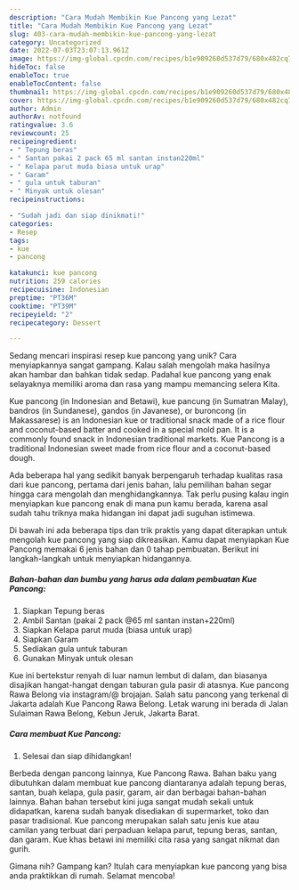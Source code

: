 ```yaml
---
description: "Cara Mudah Membikin Kue Pancong yang Lezat"
title: "Cara Mudah Membikin Kue Pancong yang Lezat"
slug: 403-cara-mudah-membikin-kue-pancong-yang-lezat
category: Uncategorized
date: 2022-07-03T23:07:13.961Z
image: https://img-global.cpcdn.com/recipes/b1e909260d537d79/680x482cq70/kue-pancong-foto-resep-utama.jpg
hideToc: false
enableToc: true
enableTocContent: false
thumbnail: https://img-global.cpcdn.com/recipes/b1e909260d537d79/680x482cq70/kue-pancong-foto-resep-utama.jpg
cover: https://img-global.cpcdn.com/recipes/b1e909260d537d79/680x482cq70/kue-pancong-foto-resep-utama.jpg
author: Admin
authorAv: notfound
ratingvalue: 3.6
reviewcount: 25
recipeingredient:
- " Tepung beras"
- " Santan pakai 2 pack 65 ml santan instan220ml"
- " Kelapa parut muda biasa untuk urap"
- " Garam"
- " gula untuk taburan"
- " Minyak untuk olesan"
recipeinstructions:

- "Sudah jadi dan siap dinikmati!"
categories:
- Resep
tags:
- kue
- pancong

katakunci: kue pancong 
nutrition: 259 calories
recipecuisine: Indonesian
preptime: "PT36M"
cooktime: "PT39M"
recipeyield: "2"
recipecategory: Dessert

---
```





Sedang mencari inspirasi resep kue pancong yang unik? Cara menyiapkannya sangat gampang. Kalau salah mengolah maka hasilnya akan hambar dan bahkan tidak sedap. Padahal kue pancong yang enak selayaknya memiliki aroma dan rasa yang mampu memancing selera Kita.





Kue pancong (in Indonesian and Betawi), kue pancung (in Sumatran Malay), bandros (in Sundanese), gandos (in Javanese), or buroncong (in Makassarese) is an Indonesian kue or traditional snack made of a rice flour and coconut-based batter and cooked in a special mold pan. It is a commonly found snack in Indonesian traditional markets. Kue Pancong is a traditional Indonesian sweet made from rice flour and a coconut-based dough.

Ada beberapa hal yang sedikit banyak berpengaruh terhadap kualitas rasa dari kue pancong, pertama dari jenis bahan, lalu pemilihan bahan segar hingga cara mengolah dan menghidangkannya. Tak perlu pusing kalau ingin menyiapkan kue pancong enak di mana pun kamu berada, karena asal sudah tahu triknya maka hidangan ini dapat jadi suguhan istimewa.






Di bawah ini ada beberapa tips dan trik praktis yang dapat diterapkan untuk mengolah kue pancong yang siap dikreasikan. Kamu dapat menyiapkan Kue Pancong memakai 6 jenis bahan dan 0 tahap pembuatan. Berikut ini langkah-langkah untuk menyiapkan hidangannya.

<!--inarticleads1-->

##### Bahan-bahan dan bumbu yang harus ada dalam pembuatan Kue Pancong:

1. Siapkan  Tepung beras
1. Ambil  Santan (pakai 2 pack @65 ml santan instan+220ml)
1. Siapkan  Kelapa parut muda (biasa untuk urap)
1. Siapkan  Garam
1. Sediakan  gula untuk taburan
1. Gunakan  Minyak untuk olesan


Kue ini bertekstur renyah di luar namun lembut di dalam, dan biasanya disajikan hangat-hangat dengan taburan gula pasir di atasnya. Kue pancong Rawa Belong via instagram/@ brojajan. Salah satu pancong yang terkenal di Jakarta adalah Kue Pancong Rawa Belong. Letak warung ini berada di Jalan Sulaiman Rawa Belong, Kebun Jeruk, Jakarta Barat. 

<!--inarticleads2-->

##### Cara membuat Kue Pancong:


1. Selesai dan siap dihidangkan!

Berbeda dengan pancong lainnya, Kue Pancong Rawa. Bahan baku yang dibutuhkan dalam membuat kue pancong diantaranya adalah tepung beras, santan, buah kelapa, gula pasir, garam, air dan berbagai bahan-bahan lainnya. Bahan bahan tersebut kini juga sangat mudah sekali untuk didapatkan, karena sudah banyak disediakan di supermarket, toko dan pasar tradisional. Kue pancong merupakan salah satu jenis kue atau camilan yang terbuat dari perpaduan kelapa parut, tepung beras, santan, dan garam. Kue khas betawi ini memiliki cita rasa yang sangat nikmat dan gurih. 

Gimana nih? Gampang kan? Itulah cara menyiapkan kue pancong yang bisa anda praktikkan di rumah. Selamat mencoba!
